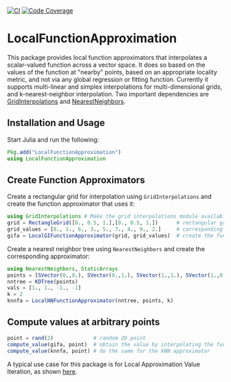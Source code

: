 [![CI](https://github.com/Aero-Spec/LocalFunctionApproximation.jl/actions/workflows/CI.yml/badge.svg)](https://github.com/Aero-Spec/LocalFunctionApproximation.jl/actions/workflows/CI.yml)
[![Code Coverage](https://codecov.io/gh/sisl/LocalFunctionApproximation.jl/branch/master/graph/badge.svg)](https://codecov.io/gh/sisl/LocalFunctionApproximation.jl)

# LocalFunctionApproximation

This package provides local function approximators that interpolates a scalar-valued function across a vector space. It does so based on the values of the function at "nearby" points, based on an appropriate locality metric, and not via any global regression or fitting function. Currently it supports multi-linear and simplex interpolations for multi-dimensional grids, and k-nearest-neighbor
interpolation. Two important dependencies are [GridInterpolations](https://github.com/sisl/GridInterpolations.jl/blob/master/src/GridInterpolations.jl)
and [NearestNeighbors](https://github.com/KristofferC/NearestNeighbors.jl).

## Installation and Usage

Start Julia and run the following:

```julia
Pkg.add("LocalFunctionApproximation")
using LocalFunctionApproximation
```

## Create Function Approximators

Create a rectangular grid for interpolation using `GridInterpolations` and create the function approximator
that uses it:

```julia
using GridInterpolations # Make the grid interpolations module available
grid = RectangleGrid([0., 0.5, 1.],[0., 0.5, 1.])      # rectangular grid
grid_values = [8., 1., 6., 3., 5., 7., 4., 9., 2.]     # corresponding values at each grid point
gifa = LocalGIFunctionApproximator(grid, grid_values)  # create the function approximator using the grid and values
```

Create a nearest neighbor tree using `NearestNeighbors` and create the corresponding approximator:

```julia
using NearestNeighbors, StaticArrays
points = [SVector(0.,0.), SVector(0.,1.), SVector(1.,1.), SVector(1.,0.)]   # the 4 corners of the unit square
nntree = KDTree(points)                                                     # create a KDTree using the points
vals = [1., 1., -1., -1]                                                    # values corresponding to points
k = 2                                                                       # the k parameter for knn approximator
knnfa = LocalNNFunctionApproximator(nntree, points, k)
```


## Compute values at arbitrary points

```julia
point = rand(2)             # random 2D point
compute_value(gifa, point)  # obtain the value by interpolating the function at that point       
compute_value(knnfa, point) # do the same for the kNN approximator
```

A typical use case for this package is for Local Approximation Value Iteration, as shown [here](https://github.com/Shushman/LocalApproximationValueIteration.jl).
